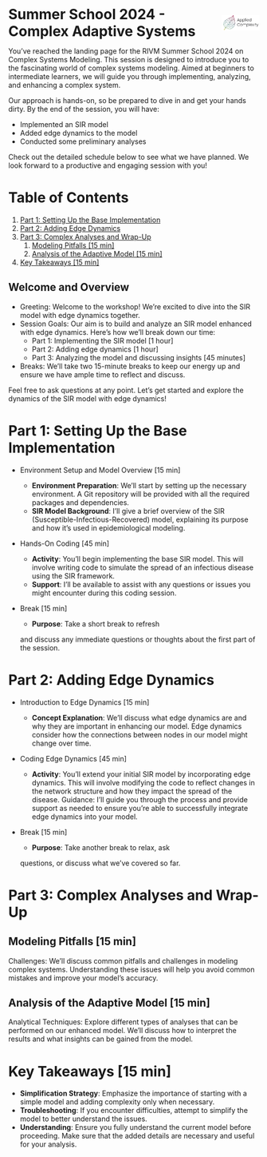 <div style="display: flex; align-items: center; justify-content: space-between;">
    <h1 style="margin: 0;">Summer School 2024 - Complex Adaptive Systems</h1>
    <img src="./figures/applied_complexity.png" style="margin-left: 20px; width: 15%;" alt="Applied Complexity">
</div>

You’ve reached the  landing page for the  RIVM Summer School
2024 on  Complex Systems Modeling. This  session is designed
to introduce you to the fascinating world of complex systems
modeling. Aimed  at beginners  to intermediate  learners, we
will   guide  you   through  implementing,   analyzing,  and
enhancing a complex system.

Our approach is hands-on, so be  prepared to dive in and get
your hands dirty. By the end of the session, you will have:

-   Implemented an SIR model
-   Added edge dynamics to the model
-   Conducted some preliminary analyses

Check out  the detailed schedule  below to see what  we have
planned.  We  look  forward  to a  productive  and  engaging
session with you!

# Table of Contents

1.  [Part 1: Setting Up the Base Implementation](#orga2515fe)
2.  [Part 2: Adding Edge Dynamics](#orgae70a18)
3.  [Part 3: Complex Analyses and Wrap-Up](#orgb01ce91)
    1.  [Modeling Pitfalls [15 min]](#org3bdfe16)
    2.  [Analysis of the Adaptive Model [15 min]](#orgc9c365f)
4.  [Key Takeaways [15 min]](#org62df5e8)

<a id="org223bd63"></a>
## Welcome and Overview

-   Greeting: Welcome to the workshop! We’re excited to dive into the SIR model with edge dynamics together.
-   Session Goals: Our aim is to build and analyze an SIR model enhanced with edge dynamics. Here’s how we’ll break down our time:
    -   Part 1: Implementing the SIR model [1 hour]
    -   Part 2: Adding edge dynamics [1 hour]
    -   Part 3: Analyzing the model and discussing insights [45 minutes]
-   Breaks: We’ll take two 15-minute breaks to keep our energy up and ensure we have ample time to reflect and discuss.

Feel free to  ask questions at any point.  Let’s get started
and  explore  the  dynamics  of  the  SIR  model  with  edge
dynamics!


<a id="orga2515fe"></a>

# Part 1: Setting Up the Base Implementation

-   Environment Setup and Model Overview [15 min]
    -   **Environment  Preparation**: We’ll  start by  setting up
        the  necessary environment.  A Git  repository will  be
        provided   with   all   the   required   packages   and
        dependencies.
    -   **SIR Model  Background**: I’ll give a  brief overview of
        the   SIR   (Susceptible-Infectious-Recovered)   model,
        explaining   its  purpose   and   how   it’s  used   in
        epidemiological modeling.
-   Hands-On Coding [45 min]
    -   **Activity**:  You’ll begin  implementing the  base SIR
        model. This will involve writing code to simulate the
        spread  of  an  infectious   disease  using  the  SIR
        framework.
    -   **Support**:  I’ll  be  available to  assist  with  any
        questions or  issues you might encounter  during this
        coding session.
-   Break [15 min]
    
    -   **Purpose**: Take a short break to refresh
    
    and discuss any immediate questions or thoughts about the
    first part of the session.


<a id="orgae70a18"></a>

# Part 2: Adding Edge Dynamics

-   Introduction   to   Edge   Dynamics  [15   min]
    -   **Concept Explanation**: We’ll discuss what edge dynamics
        are and why they are  important in enhancing our model.
        Edge  dynamics  consider  how the  connections  between
        nodes in our model might change over time.
-   Coding  Edge Dynamics  [45 min]
    -   **Activity**:  You’ll extend  your initial  SIR model  by
        incorporating   edge   dynamics.  This   will   involve
        modifying the  code to  reflect changes in  the network
        structure  and  how  they  impact  the  spread  of  the
        disease. Guidance:  I’ll guide you through  the process
        and provide support as needed  to ensure you’re able to
        successfully integrate edge dynamics into your model.
-   Break [15 min]
    
    -   **Purpose**: Take another break to relax, ask
    
    questions, or discuss what we’ve covered so far.


<a id="orgb01ce91"></a>

# Part 3: Complex Analyses and Wrap-Up


<a id="org3bdfe16"></a>

## Modeling Pitfalls [15 min]

Challenges: We’ll discuss common  pitfalls and challenges in
modeling  complex systems.  Understanding these  issues will
help  you avoid  common  mistakes and  improve your  model’s
accuracy.


<a id="orgc9c365f"></a>

## Analysis of the Adaptive Model [15 min]

Analytical Techniques:  Explore different types  of analyses
that can be  performed on our enhanced  model. We’ll discuss
how to interpret the results and what insights can be gained
from the model.


<a id="org62df5e8"></a>

# Key Takeaways [15 min]

-   **Simplification  Strategy**:  Emphasize the  importance  of
    starting with  a simple  model and adding  complexity only
    when necessary.
-   **Troubleshooting**: If you  encounter difficulties, attempt
    to simplify the model to better understand the issues.
-   **Understanding**: Ensure  you fully understand  the current
    model before proceeding. Make  sure that the added details
    are necessary and useful for your analysis.

